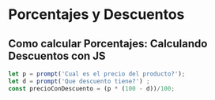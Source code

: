 # Porcentajes y Descuentos
## Como calcular Porcentajes: Calculando Descuentos con JS
```javascript
let p = prompt('Cual es el precio del producto?');
let d = prompt('Que descuento tiene?') ;
const precioConDescuento = (p * (100 - d))/100;
```